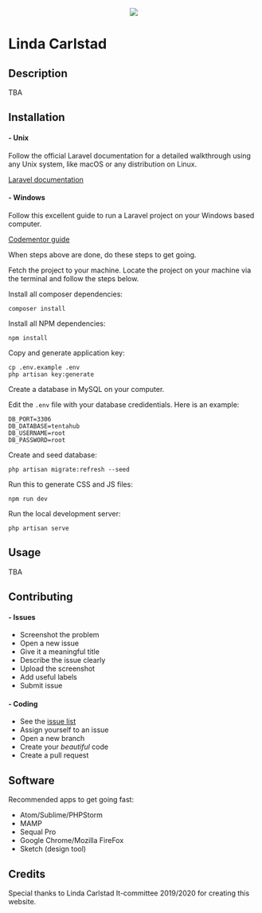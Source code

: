 <p align="center"><img src="https://lindacarlstad.se/img/logo.png"></p>

# Linda Carlstad

## Description
TBA 

## Installation

#### - Unix
Follow the official Laravel documentation for a detailed walkthrough using any Unix system, like macOS or any distribution on Linux.

[Laravel documentation](https://laravel.com/docs/5.8/installation)

#### - Windows
Follow this excellent guide to run a Laravel project on your Windows based computer.

[Codementor guide](https://www.codementor.io/magarrent/how-to-install-laravel-5-xampp-windows-du107u9ji)

When steps above are done, do these steps to get going.

Fetch the project to your machine. Locate the project on your machine via the terminal and follow the steps below. 

Install all composer dependencies: 
```
composer install
```

Install all NPM dependencies: 
```
npm install
```

Copy and generate application key: 
```
cp .env.example .env
php artisan key:generate
```

Create a database in MySQL on your computer. 

Edit the `.env` file with your database credidentials. 
Here is an example:
```
DB_PORT=3306
DB_DATABASE=tentahub
DB_USERNAME=root
DB_PASSWORD=root
```

Create and seed database:
```
php artisan migrate:refresh --seed
```

Run this to generate CSS and JS files:
```
npm run dev
```

Run the local development server: 
```
php artisan serve
```

## Usage
TBA


## Contributing
#### - Issues
- Screenshot the problem
- Open a new issue
- Give it a meaningful title
- Describe the issue clearly
- Upload the screenshot
- Add useful labels
- Submit issue

#### - Coding
- See the [issue list](https://github.com/Linda-Carlstad/tentahub.se/issues)
- Assign yourself to an issue
- Open a new branch
- Create your _beautiful_ code
- Create a pull request

## Software
Recommended apps to get going fast:
- Atom/Sublime/PHPStorm
- MAMP
- Sequal Pro
- Google Chrome/Mozilla FireFox
- Sketch (design tool)

## Credits
Special thanks to Linda Carlstad It-committee 2019/2020 for creating this website.
